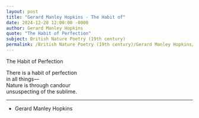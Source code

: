 ```yaml
---
layout: post
title: "Gerard Manley Hopkins - The Habit of"
date: 2024-12-28 12:00:00 -0000
author: Gerard Manley Hopkins
quote: "The Habit of Perfection"
subject: British Nature Poetry (19th century)
permalink: /British Nature Poetry (19th century)/Gerard Manley Hopkins/Gerard Manley Hopkins - The Habit of
---
```


The Habit of Perfection

There is a habit of perfection  
  in all things—  
  Nature is through candour  
  unsuspecting of the sublime.

---

- Gerard Manley Hopkins

